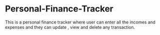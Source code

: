 # Personal-Finance-Tracker
This is a personal finance tracker where user can enter all the incomes and expenses and they can update , view and delete any transaction.
